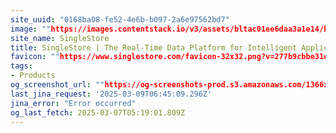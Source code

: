 ```yaml
---
site_uuid: "0168ba08-fe52-4e6b-b097-2a6e97562bd7"
image: ""https://images.contentstack.io/v3/assets/bltac01ee6daa3a1e14/blt65460a223657f85f/661047721952f027eefc0104/img_primary_opengraph_(1).png""
site_name: SingleStore
title: SingleStore | The Real-Time Data Platform for Intelligent Applications
favicon: ""https://www.singlestore.com/favicon-32x32.png?v=277b9cbbe31e8bc416504cf3b902d430""
tags:
- Products
og_screenshot_url: ""https://og-screenshots-prod.s3.amazonaws.com/1366x768/80/false/2d238e31187dd06a0fbe1c477af1007f580d954c638cd97a64e11f4e2271d69b.jpeg""
last_jina_request: '2025-03-09T06:45:09.296Z'
jina_error: "Error occurred"
og_last_fetch: 2025-03-07T05:19:01.809Z
---
```


